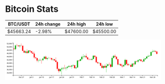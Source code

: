# Bitcoin Stats

BTC/USDT|24h change|24h high|24h low|
|---|---|---|---|
|$45663.24|-2.98%|$47600.00|$45500.00|

<img src="./chart.svg">
